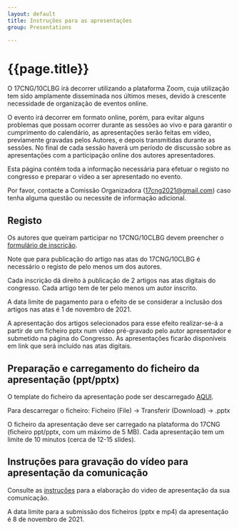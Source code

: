 ```yaml
---
layout: default
title: Instruções para as apresentações
group: Presentations

---
```


# {{page.title}}

O 17CNG/10CLBG irá decorrer utilizando a plataforma Zoom, cuja utilização tem sido amplamente disseminada nos últimos meses, devido à crescente necessidade de organização de eventos online. 

O evento irá decorrer em formato online, porém, para evitar alguns problemas que possam ocorrer durante as sessões ao vivo e para garantir o cumprimento do calendário, as apresentações serão feitas em vídeo, previamente gravadas pelos Autores, e depois transmitidas durante as sessões. No final de cada sessão haverá um período de discussão sobre as apresentações com a participação online dos autores apresentadores. 

Esta página contém toda a informação necessária para efetuar o registo no congresso e preparar o vídeo a ser apresentado no evento. 

Por favor, contacte a Comissão Organizadora (17cng2021@gmail.com) caso tenha alguma questão ou necessite de informação adicional. 

## Registo
Os autores que queiram participar no 17CNG/10CLBG devem preencher o [formulário de inscrição]({{site.baseurl}}/registration.html).

Note que para publicação do artigo nas atas do 17CNG/10CLBG é necessário o registo de pelo menos um dos autores.

Cada inscrição dá direito à publicação de 2 artigos nas atas digitais do congresso. Cada artigo tem de ter pelo menos um autor inscrito.

A data limite de pagamento para o efeito de se considerar a inclusão dos artigos nas atas é 1 de novembro de 2021.


A apresentação dos artigos selecionados para esse efeito realizar-se-á a partir de um ficheiro pptx num vídeo pré-gravado pelo autor apresentador e submetido na página do Congresso. As apresentações ficarão disponíveis em link que será incluído nas atas digitais. 
 
## Preparação e carregamento do ficheiro da apresentação (ppt/pptx) 

O template do ficheiro da apresentação pode ser descarregado [AQUI](https://docs.google.com/presentation/d/1iWmxB0bIj6nIQ--VwoF9UxPfcdiDVyZu/edit?usp=sharing&ouid=102727743616253314515&rtpof=true&sd=true). 

Para descarregar o ficheiro: Ficheiro (File) -> Transferir (Download) -> .pptx

O ficheiro da apresentação deve ser carregado na plataforma do 17CNG (ficheiro ppt/pptx, com um máximo de 5 MB). Cada apresentação tem um limite de 10 minutos (cerca de 12-15 slides). 

 
## Instruções para gravação do vídeo para apresentação da comunicação

Consulte as [instruções](https://drive.google.com/file/d/1MO_ZWv66njoy21cmNM7bnrcn5SHr96qj/view?usp=sharing) para a elaboração do video de apresentação da sua comunicação.

A data limite para a submissão dos ficheiros (pptx e mp4) da apresentação é 8 de novembro de 2021. 
